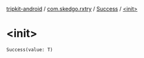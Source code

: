 [tripkit-android](../../index.md) / [com.skedgo.rxtry](../index.md) / [Success](index.md) / [&lt;init&gt;](./-init-.md)

# &lt;init&gt;

`Success(value: T)`